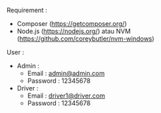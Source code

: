 Requirement :
  - Composer (https://getcomposer.org/)
- Node.js (https://nodejs.org/) atau NVM (https://github.com/coreybutler/nvm-windows)

User :
  - Admin :
      * Email : admin@admin.com
      * Password : 12345678
  - Driver :
      * Email : driver1@driver.com
      * Password : 12345678
